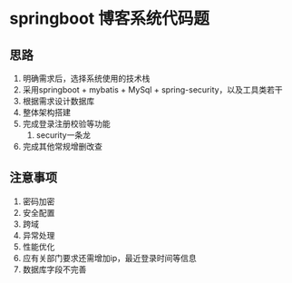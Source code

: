 # springboot 博客系统代码题

## 思路

1. 明确需求后，选择系统使用的技术栈 
2. 采用springboot + mybatis + MySql + spring-security，以及工具类若干
3. 根据需求设计数据库
4. 整体架构搭建
5. 完成登录注册校验等功能
   1. security一条龙
6. 完成其他常规增删改查

## 注意事项

1. 密码加密
2. 安全配置
3. 跨域
4. 异常处理
5. 性能优化
6. 应有关部门要求还需增加ip，最近登录时间等信息
7. 数据库字段不完善